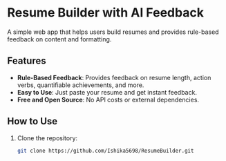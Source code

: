# Resume Builder with AI Feedback

A simple web app that helps users build resumes and provides rule-based feedback on content and formatting.

## Features
- **Rule-Based Feedback**: Provides feedback on resume length, action verbs, quantifiable achievements, and more.
- **Easy to Use**: Just paste your resume and get instant feedback.
- **Free and Open Source**: No API costs or external dependencies.

## How to Use
1. Clone the repository:
   ```bash
   git clone https://github.com/Ishika5698/ResumeBuilder.git
